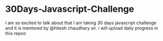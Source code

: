 # 30Days-Javascript-Challenge
I am so excited to talk about that I am taking 30 days javascript challenge and it is mentored by @hitesh chaudhary sir. i will upload daily progress in this repoo
